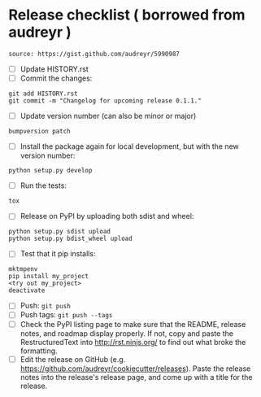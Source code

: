 # Release checklist ( borrowed from audreyr )

`source: https://gist.github.com/audreyr/5990987`

- [ ] Update HISTORY.rst
- [ ] Commit the changes:
```
git add HISTORY.rst
git commit -m "Changelog for upcoming release 0.1.1."
```
- [ ] Update version number (can also be minor or major)
```
bumpversion patch
```
- [ ] Install the package again for local development, but with the new version number:
```
python setup.py develop
```
- [ ] Run the tests:
```
tox
```
- [ ] Release on PyPI by uploading both sdist and wheel:
```
python setup.py sdist upload
python setup.py bdist_wheel upload
```

- [ ] Test that it pip installs:
```
mktmpenv
pip install my_project
<try out my_project>
deactivate
```

- [ ] Push: `git push`
- [ ] Push tags: `git push --tags`
- [ ] Check the PyPI listing page to make sure that the README, release notes, and roadmap display properly. If not, copy and paste the RestructuredText into http://rst.ninjs.org/ to find out what broke the formatting.
- [ ] Edit the release on GitHub (e.g. https://github.com/audreyr/cookiecutter/releases). Paste the release notes into the release's release page, and come up with a title for the release.